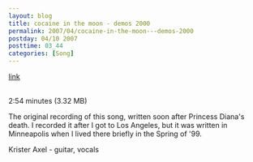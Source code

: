 ```yaml
---
layout: blog
title: cocaine in the moon - demos 2000
permalink: 2007/04/cocaine-in-the-moon---demos-2000
postday: 04/10 2007
posttime: 03_44
categories: [Song]
---
```


<a href="http://kristeraxel.com/media/vault/07cocaineinthemoon.mp3">link</a>

<br />2:54 minutes (3.32 MB)<p>The original recording of this song, written soon after Princess Diana&#039;s death. I recorded it after I got to Los Angeles, but it was written in Minneapolis when I lived there briefly in the Spring of &#039;99.</p>
<p>Krister Axel - guitar, vocals</p>
